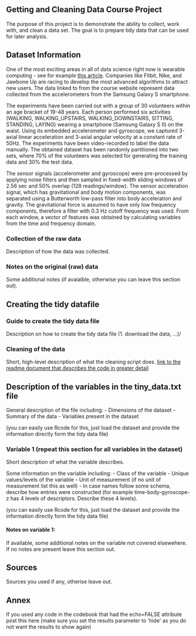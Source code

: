 Getting and Cleaning Data Course Project
----------------------------------------

The purpose of this project is to demonstrate the ability to collect, work with, and clean a data set. The goal is to prepare tidy data that can be used for later analysis.

Dataset Information
-------------------

One of the most exciting areas in all of data science right now is wearable computing - see for example [this article](http://www.insideactivitytracking.com/data-science-activity-tracking-and-the-battle-for-the-worlds-top-sports-brand/). Companies like Fitbit, Nike, and Jawbone Up are racing to develop the most advanced algorithms to attract new users. The data linked to from the course website represent data collected from the accelerometers from the Samsung Galaxy S smartphone. 

The experiments have been carried out with a group of 30 volunteers within an age bracket of 19-48 years. Each person performed six activities (WALKING, WALKING_UPSTAIRS, WALKING_DOWNSTAIRS, SITTING, STANDING, LAYING) wearing a smartphone (Samsung Galaxy S II) on the waist. Using its embedded accelerometer and gyroscope, we captured 3-axial linear acceleration and 3-axial angular velocity at a constant rate of 50Hz. The experiments have been video-recorded to label the data manually. The obtained dataset has been randomly partitioned into two sets, where 70% of the volunteers was selected for generating the training data and 30% the test data. 

The sensor signals (accelerometer and gyroscope) were pre-processed by applying noise filters and then sampled in fixed-width sliding windows of 2.56 sec and 50% overlap (128 readings/window). The sensor acceleration signal, which has gravitational and body motion components, was separated using a Butterworth low-pass filter into body acceleration and gravity. The gravitational force is assumed to have only low frequency components, therefore a filter with 0.3 Hz cutoff frequency was used. From each window, a vector of features was obtained by calculating variables from the time and frequency domain.

### Collection of the raw data

Description of how the data was collected.

### Notes on the original (raw) data

Some additional notes (if avaialble, otherwise you can leave this section out).

Creating the tidy datafile
--------------------------

### Guide to create the tidy data file

Description on how to create the tidy data file (1. download the data, ...)/

### Cleaning of the data

Short, high-level description of what the cleaning script does. [link to the readme document that describes the code in greater detail]()

Description of the variables in the tiny\_data.txt file
-------------------------------------------------------

General description of the file including: - Dimensions of the dataset - Summary of the data - Variables present in the dataset

(you can easily use Rcode for this, just load the dataset and provide the information directly form the tidy data file)

### Variable 1 (repeat this section for all variables in the dataset)

Short description of what the variable describes.

Some information on the variable including: - Class of the variable - Unique values/levels of the variable - Unit of measurement (if no unit of measurement list this as well) - In case names follow some schema, describe how entries were constructed (for example time-body-gyroscope-z has 4 levels of descriptors. Describe these 4 levels).

(you can easily use Rcode for this, just load the dataset and provide the information directly form the tidy data file)

#### Notes on variable 1:

If available, some additional notes on the variable not covered elsewehere. If no notes are present leave this section out.

Sources
-------

Sources you used if any, otherise leave out.

Annex
-----

If you used any code in the codebook that had the echo=FALSE attribute post this here (make sure you set the results parameter to 'hide' as you do not want the results to show again)
